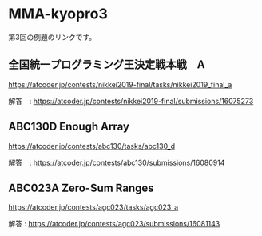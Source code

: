 # MMA-kyopro3

第3回の例題のリンクです。

## 全国統一プログラミング王決定戦本戦　A
https://atcoder.jp/contests/nikkei2019-final/tasks/nikkei2019_final_a

解答　: https://atcoder.jp/contests/nikkei2019-final/submissions/16075273 

## ABC130D Enough Array 
https://atcoder.jp/contests/abc130/tasks/abc130_d

解答　: https://atcoder.jp/contests/abc130/submissions/16080914

## ABC023A Zero-Sum Ranges
https://atcoder.jp/contests/agc023/tasks/agc023_a

解答 : https://atcoder.jp/contests/agc023/submissions/16081143
